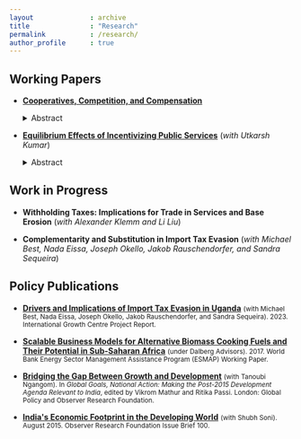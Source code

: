 ```yaml
---
layout              : archive
title               : "Research"
permalink           : /research/
author_profile      : true
---
```


## Working Papers
* **[Cooperatives, Competition, and Compensation](https://parijatlal.github.io/files/coops.pdf)**
    <details>
        <summary>Abstract</summary>
            <small>How does the allocation of ownership and control rights within firms affect responses to economic shocks? To shed light on this question, I study the heterogeneous effects of a pro-competitive reform on cooperative manufacturing firms and their non-cooperative counterparts in India. The reform removed firm-size restrictions on the production of “reserved” items, increasing competition for incumbents in “de-reserved” product markets. Using a difference-in-differences approach, I find that supplier cooperatives (SCs), owned and controlled by producer-members who supply material inputs, are resilient to the shock in terms of total revenue and move away from the production of de-reserved items. SCs increase their share of income spent on materials relative to similarly sized non-cooperatives in the same industry and location, with some evidence of downward adjustments in labor spending. These cooperatives are able to withstand competitive pressure from entrants while broadly catering to the interests of their membership. On the other hand, worker cooperatives (WCs), owned and controlled by worker-members employed at the firm, face a sharp decline in revenue due to de-reservation, unlike their non-cooperative counterparts. A potential channel behind these results is that WCs are less likely to respond by picking up items that are not directly affected by the reform. Spending on labor does not fall as much as revenue for WCs, which is in line with the immediate interests of membership, but adjustments to labor inputs vary sigificantly across employment categories. Taken together, these results offer insights on the relationship between firm organization and adjustments to resource allocation in response to shocks.</small>
    </details>

* **[Equilibrium Effects of Incentivizing Public Services](https://parijatlal.github.io/files/jsy.pdf)** (_with Utkarsh Kumar_)
    <details>
        <summary>Abstract</summary>
            <small>We study the equilibrium effects of subsidizing public services in the presence of vertically differentiated public and private suppliers. We evaluate one of India’s largest welfare schemes, Janani Suraksha Yojana (JSY), which subsidized childbirth at public health institutions. JSY did not improve health outcomes despite a substantial increase in take-up of institutional care. We document three equilibrium responses that explain this policy failure. First, JSY led to a mismatch in patient risk across health facilities. High-risk mothers sorted out of the highest-quality care at private facilities and into lower-quality public facilities. Second, in response to congestion and deterioration of care at public hospitals, only mothers with high socioeconomic status sorted out of congested public facilities into more expensive private facilities. Third, private hospitals increased prices without improvements in healthcare quality in a specific subset of states, further crowding out high-risk and poor mothers. These findings point to the need for complementary public policies in addition to JSY, in particular, capacity improvements at public facilities and targeted vouchers for poor mothers to access healthcare at private facilities.</small>
    </details>

## Work in Progress
* **Withholding Taxes: Implications for Trade in Services and Base Erosion** (_with Alexander Klemm and Li Liu_)

* **Complementarity and Substitution in Import Tax Evasion** (_with Michael Best, Nada Eissa, Joseph Okello, Jakob Rauschendorfer, and Sandra Sequeira_)

## Policy Publications
* **[Drivers and Implications of Import Tax Evasion in Uganda](https://www.theigc.org/publications/drivers-and-implications-import-tax-evasion-uganda)** 
    <small>(with Michael Best, Nada Eissa, Joseph Okello, Jakob Rauschendorfer, and Sandra Sequeira). 2023. International Growth Centre Project Report.</small>

* **[Scalable Business Models for Alternative Biomass Cooking Fuels and Their Potential in Sub-Saharan Africa](https://openknowledge.worldbank.org/handle/10986/28595)** 
    <small>(under Dalberg Advisors). 2017. World Bank Energy Sector Management Assistance Program (ESMAP) Working Paper.</small>

* **[Bridging the Gap Between Growth and Development](https://www.globalpolicyjournal.com/projects/gp-e-books/global-goals-national-actions-making-post-2015-development-agenda-relevant)**
    <small>(with Tanoubi Ngangom). In _Global Goals, National Action: Making the Post-2015 Development Agenda Relevant to India_, edited by Vikrom Mathur and Ritika Passi. London: Global Policy and Observer Research Foundation.</small>
    
* **[India's Economic Footprint in the Developing World](https://www.orfonline.org/public/uploads/posts/pdf/20230913183128.pdf)**
    <small>(with Shubh Soni). August 2015. Observer Research Foundation Issue Brief 100.</small>